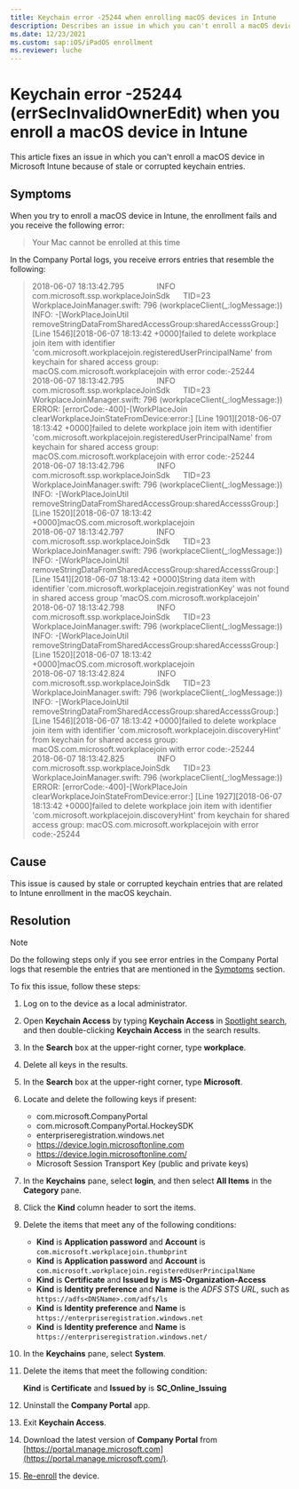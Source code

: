 ```yaml
---
title: Keychain error -25244 when enrolling macOS devices in Intune
description: Describes an issue in which you can't enroll a macOS device in Microsoft Intune because of stale or corrupted keychain entries.
ms.date: 12/23/2021
ms.custom: sap:iOS/iPadOS enrollment
ms.reviewer: luche
---
```

# Keychain error -25244 (errSecInvalidOwnerEdit) when you enroll a macOS device in Intune

This article fixes an issue in which you can't enroll a macOS device in Microsoft Intune because of stale or corrupted keychain entries.

## Symptoms

When you try to enroll a macOS device in Intune, the enrollment fails and you receive the following error:

> Your Mac cannot be enrolled at this time

In the Company Portal logs, you receive errors entries that resemble the following:

> 2018-06-07 18:13:42.795&nbsp; &nbsp; &nbsp; &nbsp; &nbsp; &nbsp; &nbsp; &nbsp;INFO&nbsp; &nbsp; &nbsp; &nbsp; &nbsp; &nbsp; &nbsp; &nbsp; &nbsp; &nbsp; &nbsp; com.microsoft.ssp.workplaceJoinSdk&nbsp; &nbsp; &nbsp; TID=23&nbsp; &nbsp; &nbsp; &nbsp; &nbsp; &nbsp; &nbsp; &nbsp; &nbsp; WorkplaceJoinManager.swift: 796 (workplaceClient(\_:logMessage:)) INFO: -[WorkPlaceJoinUtil removeStringDataFromSharedAccessGroup:sharedAccesssGroup:] [Line 1546][2018-06-07 18:13:42 +0000]failed to delete workplace join item with identifier 'com.microsoft.workplacejoin.registeredUserPrincipalName' from keychain for shared access group: macOS.com.microsoft.workplacejoin with error code:-25244  
> 2018-06-07 18:13:42.795&nbsp; &nbsp; &nbsp; &nbsp; &nbsp; &nbsp; &nbsp; &nbsp;INFO&nbsp; &nbsp; &nbsp; &nbsp; &nbsp; &nbsp; &nbsp; &nbsp; &nbsp; &nbsp; &nbsp; com.microsoft.ssp.workplaceJoinSdk&nbsp; &nbsp; &nbsp; TID=23&nbsp; &nbsp; &nbsp; &nbsp; &nbsp; &nbsp; &nbsp; &nbsp; &nbsp; WorkplaceJoinManager.swift: 796 (workplaceClient(\_:logMessage:)) ERROR: [errorCode:-400]-[WorkPlaceJoin clearWorkplaceJoinStateFromDevice:error:] [Line 1901][2018-06-07 18:13:42 +0000]failed to delete workplace join item with identifier 'com.microsoft.workplacejoin.registeredUserPrincipalName' from keychain for shared access group: macOS.com.microsoft.workplacejoin with error code:-25244  
> 2018-06-07 18:13:42.796&nbsp; &nbsp; &nbsp; &nbsp; &nbsp; &nbsp; &nbsp; &nbsp;INFO&nbsp; &nbsp; &nbsp; &nbsp; &nbsp; &nbsp; &nbsp; &nbsp; &nbsp; &nbsp; &nbsp; com.microsoft.ssp.workplaceJoinSdk&nbsp; &nbsp; &nbsp; TID=23&nbsp; &nbsp; &nbsp; &nbsp; &nbsp; &nbsp; &nbsp; &nbsp; &nbsp; WorkplaceJoinManager.swift: 796 (workplaceClient(\_:logMessage:)) INFO: -[WorkPlaceJoinUtil removeStringDataFromSharedAccessGroup:sharedAccesssGroup:] [Line 1520][2018-06-07 18:13:42 +0000]macOS.com.microsoft.workplacejoin  
> 2018-06-07 18:13:42.797&nbsp; &nbsp; &nbsp; &nbsp; &nbsp; &nbsp; &nbsp; &nbsp;INFO&nbsp; &nbsp; &nbsp; &nbsp; &nbsp; &nbsp; &nbsp; &nbsp; &nbsp; &nbsp; &nbsp; com.microsoft.ssp.workplaceJoinSdk&nbsp; &nbsp; &nbsp; TID=23&nbsp; &nbsp; &nbsp; &nbsp; &nbsp; &nbsp; &nbsp; &nbsp; &nbsp; WorkplaceJoinManager.swift: 796 (workplaceClient(\_:logMessage:)) INFO: -[WorkPlaceJoinUtil removeStringDataFromSharedAccessGroup:sharedAccesssGroup:] [Line 1541][2018-06-07 18:13:42 +0000]String data item with identifier 'com.microsoft.workplacejoin.registrationKey' was not found in shared access group 'macOS.com.microsoft.workplacejoin'  
> 2018-06-07 18:13:42.798&nbsp; &nbsp; &nbsp; &nbsp; &nbsp; &nbsp; &nbsp; &nbsp;INFO&nbsp; &nbsp; &nbsp; &nbsp; &nbsp; &nbsp; &nbsp; &nbsp; &nbsp; &nbsp; &nbsp; com.microsoft.ssp.workplaceJoinSdk&nbsp; &nbsp; &nbsp; TID=23&nbsp; &nbsp; &nbsp; &nbsp; &nbsp; &nbsp; &nbsp; &nbsp; &nbsp; WorkplaceJoinManager.swift: 796 (workplaceClient(\_:logMessage:)) INFO: -[WorkPlaceJoinUtil removeStringDataFromSharedAccessGroup:sharedAccesssGroup:] [Line 1520][2018-06-07 18:13:42 +0000]macOS.com.microsoft.workplacejoin  
> 2018-06-07 18:13:42.824&nbsp; &nbsp; &nbsp; &nbsp; &nbsp; &nbsp; &nbsp; &nbsp;INFO&nbsp; &nbsp; &nbsp; &nbsp; &nbsp; &nbsp; &nbsp; &nbsp; &nbsp; &nbsp; &nbsp; com.microsoft.ssp.workplaceJoinSdk&nbsp; &nbsp; &nbsp; TID=23&nbsp; &nbsp; &nbsp; &nbsp; &nbsp; &nbsp; &nbsp; &nbsp; &nbsp; WorkplaceJoinManager.swift: 796 (workplaceClient(\_:logMessage:)) INFO: -[WorkPlaceJoinUtil removeStringDataFromSharedAccessGroup:sharedAccesssGroup:] [Line 1546][2018-06-07 18:13:42 +0000]failed to delete workplace join item with identifier 'com.microsoft.workplacejoin.discoveryHint' from keychain for shared access group: macOS.com.microsoft.workplacejoin with error code:-25244  
> 2018-06-07 18:13:42.825&nbsp; &nbsp; &nbsp; &nbsp; &nbsp; &nbsp; &nbsp; &nbsp;INFO&nbsp; &nbsp; &nbsp; &nbsp; &nbsp; &nbsp; &nbsp; &nbsp; &nbsp; &nbsp; &nbsp; com.microsoft.ssp.workplaceJoinSdk&nbsp; &nbsp; &nbsp; TID=23&nbsp; &nbsp; &nbsp; &nbsp; &nbsp; &nbsp; &nbsp; &nbsp; &nbsp; WorkplaceJoinManager.swift: 796 (workplaceClient(\_:logMessage:)) ERROR: [errorCode:-400]-[WorkPlaceJoin clearWorkplaceJoinStateFromDevice:error:] [Line 1927][2018-06-07 18:13:42 +0000]failed to delete workplace join item with identifier 'com.microsoft.workplacejoin.discoveryHint' from keychain for shared access group: macOS.com.microsoft.workplacejoin with error code:-25244

## Cause

This issue is caused by stale or corrupted keychain entries that are related to Intune enrollment in the macOS keychain.

## Resolution

> [!NOTE]
> Do the following steps only if you see error entries in the Company Portal logs that resemble the entries that are mentioned in the [Symptoms](#symptoms) section.

To fix this issue, follow these steps:

1. Log on to the device as a local administrator.
2. Open **Keychain Access** by typing **Keychain Access** in [Spotlight search](https://support.apple.com/HT204014), and then double-clicking **Keychain Access** in the search results.
3. In the **Search** box at the upper-right corner, type **workplace**.
4. Delete all keys in the results.
5. In the **Search** box at the upper-right corner, type **Microsoft**.
6. Locate and delete the following keys if present:

   - com.microsoft.CompanyPortal
   - com.microsoft.CompanyPortal.HockeySDK
   - enterpriseregistration.windows.net
   - <https://device.login.microsoftonline.com>
   - <https://device.login.microsoftonline.com/>
   - Microsoft Session Transport Key (public and private keys)

7. In the **Keychains** pane, select **login**, and then select **All Items** in the **Category** pane.
8. Click the **Kind** column header to sort the items.
9. Delete the items that meet any of the following conditions:

   - **Kind** is **Application password** and **Account** is `com.microsoft.workplacejoin.thumbprint`
   - **Kind** is **Application password** and **Account** is `com.microsoft.workplacejoin.registeredUserPrincipalName`
   - **Kind** is **Certificate** and **Issued by** is **MS-Organization-Access**
   - **Kind** is **Identity preference** and **Name** is the *ADFS STS URL*, such as `https://adfs<DNSName>.com/adfs/ls`
   - **Kind** is **Identity preference** and **Name** is `https://enterpriseregistration.windows.net`
   - **Kind** is **Identity preference** and **Name** is `https://enterpriseregistration.windows.net/`

10. In the **Keychains** pane, select **System**.
11. Delete the items that meet the following condition:

    **Kind** is **Certificate** and **Issued by** is **SC_Online_Issuing**

12. Uninstall the **Company Portal** app.
13. Exit **Keychain Access**.
14. Download the latest version of **Company Portal** from [https://portal.manage.microsoft.com](https://portal.manage.microsoft.com/).
15. [Re-enroll](/mem/intune/user-help/enroll-your-device-in-intune-macos-cp) the device.
